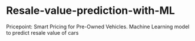 # Resale-value-prediction-with-ML
Pricepoint: Smart Pricing for Pre-Owned Vehicles. 
Machine Learning model to predict resale value of cars
